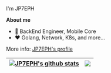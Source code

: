 I'm JP7EPH

**About me**

- 💼 BackEnd Engineer, Mobile Core
- ❤️ Golang, Network, K8s, and more...

More info: [JP7EPH's profile](https://bio.jp7eph.net/)

| <a href="https://github.com/anuraghazra/github-readme-stats"><img align="center" src="https://github-readme-stats.vercel.app/api?username=jp7eph&show_icons=true&hide_border=true&count_private=true&custom_title=JP7EPH%27s%20GitHub%20Stats" alt="JP7EPH's github stats" /></a> | <a href="https://github.com/anuraghazra/github-readme-stats"><img align="center" src="https://github-readme-stats.vercel.app/api/top-langs/?username=jp7eph&layout=compact&hide_border=true&hide=html" /></a> |
| ------------- | ------------- |
